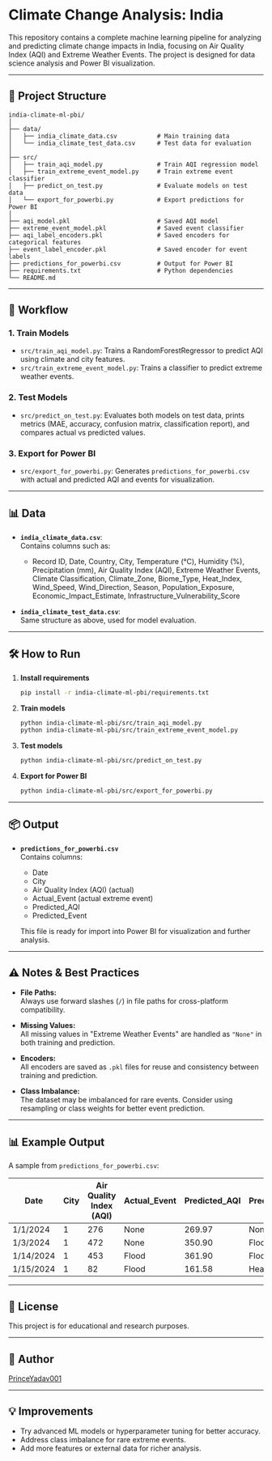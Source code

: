 # Climate Change Analysis: India

This repository contains a complete machine learning pipeline for analyzing and predicting climate change impacts in India, focusing on Air Quality Index (AQI) and Extreme Weather Events. The project is designed for data science analysis and Power BI visualization.

---

## 📁 Project Structure

```
india-climate-ml-pbi/
│
├── data/
│   ├── india_climate_data.csv           # Main training data
│   └── india_climate_test_data.csv      # Test data for evaluation
│
├── src/
│   ├── train_aqi_model.py               # Train AQI regression model
│   ├── train_extreme_event_model.py     # Train extreme event classifier
│   ├── predict_on_test.py               # Evaluate models on test data
│   └── export_for_powerbi.py            # Export predictions for Power BI
│
├── aqi_model.pkl                        # Saved AQI model
├── extreme_event_model.pkl              # Saved event classifier
├── aqi_label_encoders.pkl               # Saved encoders for categorical features
├── event_label_encoder.pkl              # Saved encoder for event labels
├── predictions_for_powerbi.csv          # Output for Power BI
├── requirements.txt                     # Python dependencies
└── README.md
```

---

## 🚀 Workflow

### 1. **Train Models**
- `src/train_aqi_model.py`: Trains a RandomForestRegressor to predict AQI using climate and city features.
- `src/train_extreme_event_model.py`: Trains a classifier to predict extreme weather events.

### 2. **Test Models**
- `src/predict_on_test.py`: Evaluates both models on test data, prints metrics (MAE, accuracy, confusion matrix, classification report), and compares actual vs predicted values.

### 3. **Export for Power BI**
- `src/export_for_powerbi.py`: Generates `predictions_for_powerbi.csv` with actual and predicted AQI and events for visualization.

---

## 📊 Data

- **`india_climate_data.csv`**:  
  Contains columns such as:
  - Record ID, Date, Country, City, Temperature (°C), Humidity (%), Precipitation (mm), Air Quality Index (AQI), Extreme Weather Events, Climate Classification, Climate_Zone, Biome_Type, Heat_Index, Wind_Speed, Wind_Direction, Season, Population_Exposure, Economic_Impact_Estimate, Infrastructure_Vulnerability_Score

- **`india_climate_test_data.csv`**:  
  Same structure as above, used for model evaluation.

---

## 🛠️ How to Run

1. **Install requirements**
    ```sh
    pip install -r india-climate-ml-pbi/requirements.txt
    ```

2. **Train models**
    ```sh
    python india-climate-ml-pbi/src/train_aqi_model.py
    python india-climate-ml-pbi/src/train_extreme_event_model.py
    ```

3. **Test models**
    ```sh
    python india-climate-ml-pbi/src/predict_on_test.py
    ```

4. **Export for Power BI**
    ```sh
    python india-climate-ml-pbi/src/export_for_powerbi.py
    ```

---

## 📦 Output

- **`predictions_for_powerbi.csv`**  
  Contains columns:
  - Date
  - City
  - Air Quality Index (AQI) (actual)
  - Actual_Event (actual extreme event)
  - Predicted_AQI
  - Predicted_Event

  This file is ready for import into Power BI for visualization and further analysis.

---

## ⚠️ Notes & Best Practices

- **File Paths:**  
  Always use forward slashes (`/`) in file paths for cross-platform compatibility.

- **Missing Values:**  
  All missing values in "Extreme Weather Events" are handled as `"None"` in both training and prediction.

- **Encoders:**  
  All encoders are saved as `.pkl` files for reuse and consistency between training and prediction.

- **Class Imbalance:**  
  The dataset may be imbalanced for rare events. Consider using resampling or class weights for better event prediction.

---

## 📊 Example Output

A sample from `predictions_for_powerbi.csv`:

| Date      | City | Air Quality Index (AQI) | Actual_Event | Predicted_AQI | Predicted_Event |
|-----------|------|-------------------------|--------------|---------------|-----------------|
| 1/1/2024  | 1    | 276                     | None         | 269.97        | None            |
| 1/3/2024  | 1    | 472                     | None         | 350.90        | Flood           |
| 1/14/2024 | 1    | 453                     | Flood        | 361.90        | Flood           |
| 1/15/2024 | 1    | 82                      | Flood        | 161.58        | Heatwave        |

---

## 📄 License

This project is for educational and research purposes.

---

## 👤 Author

[PrinceYadav001](https://github.com/PrinceYadav001)

---

## 💡 Improvements

- Try advanced ML models or hyperparameter tuning for better accuracy.
- Address class imbalance for rare extreme events.
- Add more features or external data for richer analysis.

